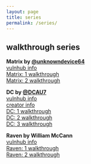 ```yaml
---
layout: page
title: series
permalink: /series/
---
```


## walkthrough series

**Matrix by [@unknowndevice64](https://twitter.com/@unknowndevice64)**<br>
[vulnhub info](https://www.vulnhub.com/series/matrix,178/)<br>
[Matrix: 1 walkthrough](https://bzyo.github.io/matrix-1/)<br>
[Matrix: 2 walkthrough](https://bzyo.github.io/matrix-2/)

**DC by [@DCAU7](https://twitter.com/@DCAU7)**<br>
[vulnhub info](https://www.vulnhub.com/entry/dc-1-1,292/)<br>
[creator info](http://www.five86.com/)<br>
[DC: 1 walkthrough](https://bzyo.github.io/dc-1/)<br>
[DC: 2 walkthrough](https://bzyo.github.io/dc-2/)<br>
[DC: 3 walkthrough](https://bzyo.github.io/dc-3/)

**Raven by William McCann**<br>
[vulnhub info](https://www.vulnhub.com/series/raven,176/)<br>
[Raven: 1 walkthrough](https://bzyo.github.io/raven-1/)<br>
[Raven: 2 walkthrough](https://bzyo.github.io/raven-2/)